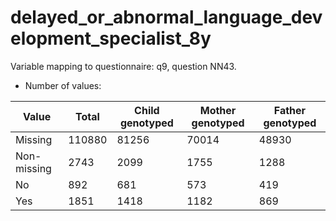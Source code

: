 # delayed_or_abnormal_language_development_specialist_8y
Variable mapping to questionnaire: q9, question NN43.
- Number of values:

| Value | Total | Child genotyped | Mother genotyped | Father genotyped |
| ----- | ----- | --------------- | ---------------- | ---------------- |
| Missing | 110880 | 81256 | 70014 | 48930 |
| Non-missing | 2743 | 2099 | 1755 | 1288 |
| No | 892 | 681 | 573 |419 |
| Yes | 1851 | 1418 | 1182 |869 |



